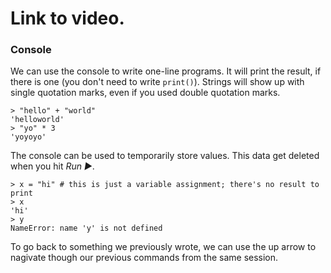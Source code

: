 # Link to video.

### Console

We can use the console to write one-line programs. It will print the result, if there is one (you don't need to write `print()`). Strings will show up with single quotation marks, even if you used double quotation marks.

```
> "hello" + "world"
'helloworld'
> "yo" * 3
'yoyoyo'
```

The console can be used to temporarily store values. This data get deleted when you hit *Run ▶*.

```
> x = "hi" # this is just a variable assignment; there's no result to print
> x
'hi'
> y
NameError: name 'y' is not defined
```

To go back to something we previously wrote, we can use the up arrow to nagivate though our previous commands from the same session.
